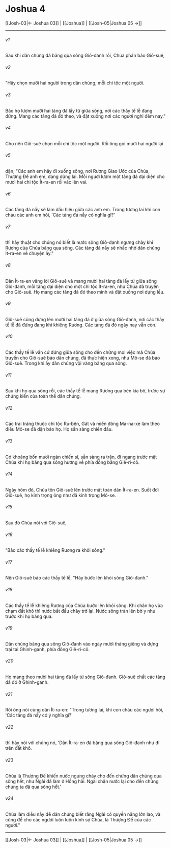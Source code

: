 # Joshua 4

[[Josh-03|← Joshua 03]] | [[Joshua]] | [[Josh-05|Joshua 05 →]]
***



###### v1 
Sau khi dân chúng đã băng qua sông Giô-đanh rồi, Chúa phán bảo Giô-suê, 

###### v2 
"Hãy chọn mười hai người trong dân chúng, mỗi chi tộc một người. 

###### v3 
Bảo họ lượm mười hai tảng đá lấy từ giữa sông, nơi các thầy tế lễ đang đứng. Mang các tảng đá đó theo, và đặt xuống nơi các ngươi nghỉ đêm nay." 

###### v4 
Cho nên Giô-suê chọn mỗi chi tộc một người. Rồi ông gọi mười hai người lại 

###### v5 
dặn, "Các anh em hãy đi xuống sông, nơi Rương Giao Ước của Chúa, Thượng Đế anh em, đang dừng lại. Mỗi người lượm một tảng đá đại diện cho mười hai chi tộc Ít-ra-en rồi vác lên vai. 

###### v6 
Các tảng đá nầy sẽ làm dấu hiệu giữa các anh em. Trong tương lai khi con cháu các anh em hỏi, 'Các tảng đá nầy có nghĩa gì?' 

###### v7 
thì hãy thuật cho chúng nó biết là nước sông Giô-đanh ngưng chảy khi Rương của Chúa băng qua sông. Các tảng đá nầy sẽ nhắc nhở dân chúng Ít-ra-en về chuyện ấy." 

###### v8 
Dân Ít-ra-en vâng lời Giô-suê và mang mười hai tảng đá lấy từ giữa sông Giô-đanh, mỗi tảng đại diện cho một chi tộc Ít-ra-en, như Chúa đã truyền cho Giô-suê. Họ mang các tảng đá đó theo mình và đặt xuống nơi dựng lều. 

###### v9 
Giô-suê cũng dựng lên mười hai tảng đá ở giữa sông Giô-đanh, nơi các thầy tế lễ đã đứng đang khi khiêng Rương. Các tảng đá đó ngày nay vẫn còn. 

###### v10 
Các thầy tế lễ vẫn cứ đứng giữa sông cho đến chừng mọi việc mà Chúa truyền cho Giô-suê bảo dân chúng, đã thực hiện xong, như Mô-se đã bảo Giô-suê. Trong khi ấy dân chúng vội vàng băng qua sông. 

###### v11 
Sau khi họ qua sông rồi, các thầy tế lễ mang Rương qua bên kia bờ, trước sự chứng kiến của toàn thể dân chúng. 

###### v12 
Các trai tráng thuộc chi tộc Ru-bên, Gát và miền đông Ma-na-xe làm theo điều Mô-se đã dặn bảo họ. Họ sẵn sàng chiến đấu. 

###### v13 
Có khoảng bốn mươi ngàn chiến sĩ, sẵn sàng ra trận, đi ngang trước mặt Chúa khi họ băng qua sông hướng về phía đồng bằng Giê-ri-cô. 

###### v14 
Ngày hôm đó, Chúa tôn Giô-suê lên trước mặt toàn dân Ít-ra-en. Suốt đời Giô-suê, họ kính trọng ông như đã kính trọng Mô-se. 

###### v15 
Sau đó Chúa nói với Giô-suê, 

###### v16 
"Bảo các thầy tế lễ khiêng Rương ra khỏi sông." 

###### v17 
Nên Giô-suê bảo các thầy tế lễ, "Hãy bước lên khỏi sông Giô-đanh." 

###### v18 
Các thầy tế lễ khiêng Rương của Chúa bước lên khỏi sông. Khi chân họ vừa chạm đất khô thì nước bắt đầu chảy trở lại. Nước sông tràn lên bờ y như trước khi họ băng qua. 

###### v19 
Dân chúng băng qua sông Giô-đanh vào ngày mười tháng giêng và dựng trại tại Ghinh-ganh, phía đông Giê-ri-cô. 

###### v20 
Họ mang theo mười hai tảng đá lấy từ sông Giô-đanh. Giô-suê chất các tảng đá đó ở Ghinh-ganh. 

###### v21 
Rồi ông nói cùng dân Ít-ra-en: "Trong tương lai, khi con cháu các ngươi hỏi, 'Các tảng đá nầy có ý nghĩa gì?' 

###### v22 
thì hãy nói với chúng nó, 'Dân Ít-ra-en đã băng qua sông Giô-đanh như đi trên đất khô. 

###### v23 
Chúa là Thượng Đế khiến nước ngưng chảy cho đến chừng dân chúng qua sông hết, như Ngài đã làm ở Hồng hải. Ngài chận nước lại cho đến chừng chúng ta đã qua sông hết.' 

###### v24 
Chúa làm điều nầy để dân chúng biết rằng Ngài có quyền năng lớn lao, và cũng để cho các ngươi luôn luôn kính sợ Chúa, là Thượng Đế của các ngươi."

***
[[Josh-03|← Joshua 03]] | [[Joshua]] | [[Josh-05|Joshua 05 →]]
